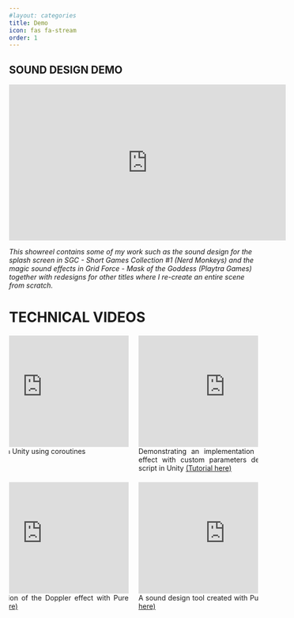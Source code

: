 ```yaml
---
#layout: categories
title: Demo
icon: fas fa-stream
order: 1
---
```


<style>
/*main video*/
.video-container {
  text-align: center;
}

.video-container iframe {
  width: 560px;
  height: 315px;
}
/*mobile responsiveness*/
@media (max-width: 767px) {
  .video-container {
    width: 100%;
  }

  .video-container iframe {
    width: 100%;
    height: auto;
  }
}

/* Video gallery */
.video-gallery {
  margin: 20px 0;
  overflow: hidden;
}

.grid-container {
  display: flex;
  justify-content: center;
  margin: 0;
}

.grid {
  display: grid;
  grid-template-columns: repeat(2, 1fr);
  grid-gap: 20px;
}

.grid-item {
  position: relative;
  padding-bottom: 0;
}

.grid-item iframe {
  width: 350px;
  height: 225px;
  object-fit: cover;
  border: 0px;
}

.video-text {
  font-size: 14px;
  text-align: justify;
  margin-top: 0px;
  width: 100%;
  max-width: 350px;
  margin-left: auto;
  margin-right: auto;
}

/* Mobile responsiveness */
@media (max-width: 768px) {
  .grid {
    grid-template-columns: repeat(1, 1fr);
  }

  .grid-item {
    padding-bottom: 0;
    width: 90%;
    margin-left: auto;
    margin-right: auto;
  }

  .grid-item iframe {
    width: 100%;
    height: auto;
    padding-bottom: 0;
  }
}
</style>


## SOUND DESIGN DEMO

<div style="text-align: center;">
  <div class="video-container">
    <iframe width="560" height="315" src="https://www.youtube.com/embed/mjOHrn_9Cf4" title="YouTube video player" frameborder="0" allow="accelerometer; autoplay; clipboard-write; encrypted-media; gyroscope; picture-in-picture; web-share" allowfullscreen></iframe>
  </div>
</div>

_This showreel contains some of my work such as the sound design for the splash screen in SGC - Short Games Collection #1 (Nerd Monkeys) and the magic sound effects in Grid Force - Mask of the Goddess (Playtra Games) together with redesigns for other titles  where I re-create an entire scene from scratch._


# TECHNICAL VIDEOS 
<div class="video-gallery">
  <div class="grid-container">
    <div class="grid">
      <div class="grid-item">
        <iframe src="https://www.youtube.com/embed/CJgiMFAX7Ds?si=gJP0K2Ii8JTIr98w"></iframe>
        <div class="video-text"> Soundscaping in Unity using coroutines</div>
      </div>
      <div class="grid-item">
        <iframe src="https://www.youtube.com/embed/cUD6vHqMwLU"></iframe>
        <div class="video-text"> Demonstrating an implementation of the Doppler effect with custom parameters defined by a C# script in Unity <a href="https://nico-audio.github.io/posts/doppler-effect/">(Tutorial here)</a> </div>
      </div>
      <div class="grid-item">
        <iframe src="https://www.youtube.com/embed/X8SD_jf_PII"></iframe>
        <div class="video-text"> An implementation of the Doppler effect with Pure data <a href="https://nico-audio.github.io/posts/doppler-effect/">(Tutorial here)</a></div>
      </div>
      <div class="grid-item">
        <iframe src="https://www.youtube.com/embed/Gj6VqbLJr6I"></iframe>
        <div class="video-text"> A sound design tool created with Pure Data <a href="https://nico-audio.github.io/posts/easteregg/">(Tutorial here)</a></div>
      </div>
    </div>
  </div>
</div>
